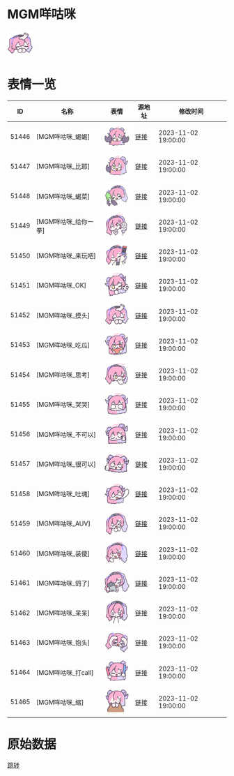 # MGM咩咕咪

<img src="./cover.png" height="60" alt="cover" />

# 表情一览

|ID|名称|表情|源地址|修改时间|
|----|----|----|----|----|
|51446|[MGM咩咕咪_蝎蝎]|<img src="./pic/051446_%5BMGM咩咕咪_蝎蝎%5D.png" height="60" alt="蝎蝎"/>|[链接](https://i0.hdslb.com/bfs/garb/263f2197e7c7c1b177be6f124a1edb6b8a9b17a8.png)|2023-11-02 19:00:00|
|51447|[MGM咩咕咪_比耶]|<img src="./pic/051447_%5BMGM咩咕咪_比耶%5D.png" height="60" alt="比耶"/>|[链接](https://i0.hdslb.com/bfs/garb/3f5dfafeddc2490e402178d6a1bd673268c4c4ef.png)|2023-11-02 19:00:00|
|51448|[MGM咩咕咪_蝎菜]|<img src="./pic/051448_%5BMGM咩咕咪_蝎菜%5D.png" height="60" alt="蝎菜"/>|[链接](https://i0.hdslb.com/bfs/garb/66a155e17bd3de0adb98a46b1e961c7a3801a076.png)|2023-11-02 19:00:00|
|51449|[MGM咩咕咪_给你一拳]|<img src="./pic/051449_%5BMGM咩咕咪_给你一拳%5D.png" height="60" alt="给你一拳"/>|[链接](https://i0.hdslb.com/bfs/garb/cdf1e92ce58cd836db1051f7ce01d705943ea67c.png)|2023-11-02 19:00:00|
|51450|[MGM咩咕咪_来玩吧]|<img src="./pic/051450_%5BMGM咩咕咪_来玩吧%5D.png" height="60" alt="来玩吧"/>|[链接](https://i0.hdslb.com/bfs/garb/759ed593cdcbd9859e296e15e1c08e6b43b57421.png)|2023-11-02 19:00:00|
|51451|[MGM咩咕咪_OK]|<img src="./pic/051451_%5BMGM咩咕咪_OK%5D.png" height="60" alt="OK"/>|[链接](https://i0.hdslb.com/bfs/garb/0a10a37cf59f60f82f8534674b93eae0aae0bbce.png)|2023-11-02 19:00:00|
|51452|[MGM咩咕咪_摸头]|<img src="./pic/051452_%5BMGM咩咕咪_摸头%5D.png" height="60" alt="摸头"/>|[链接](https://i0.hdslb.com/bfs/garb/c2dd8a7e8931a1bd59793cf37ae7e8db9114738b.png)|2023-11-02 19:00:00|
|51453|[MGM咩咕咪_吃瓜]|<img src="./pic/051453_%5BMGM咩咕咪_吃瓜%5D.png" height="60" alt="吃瓜"/>|[链接](https://i0.hdslb.com/bfs/garb/b011f0e31af828c5f904394c7050d5a2bc0d92d7.png)|2023-11-02 19:00:00|
|51454|[MGM咩咕咪_思考]|<img src="./pic/051454_%5BMGM咩咕咪_思考%5D.png" height="60" alt="思考"/>|[链接](https://i0.hdslb.com/bfs/garb/43d8f91a882ad38b184d7ebccff86a72cfda3e9b.png)|2023-11-02 19:00:00|
|51455|[MGM咩咕咪_哭哭]|<img src="./pic/051455_%5BMGM咩咕咪_哭哭%5D.png" height="60" alt="哭哭"/>|[链接](https://i0.hdslb.com/bfs/garb/83a052bcf796a15e33cce0cba29f2eade88402dc.png)|2023-11-02 19:00:00|
|51456|[MGM咩咕咪_不可以]|<img src="./pic/051456_%5BMGM咩咕咪_不可以%5D.png" height="60" alt="不可以"/>|[链接](https://i0.hdslb.com/bfs/garb/304623f3b7cb86aa038e5b02ccddae03ba435ed3.png)|2023-11-02 19:00:00|
|51457|[MGM咩咕咪_很可以]|<img src="./pic/051457_%5BMGM咩咕咪_很可以%5D.png" height="60" alt="很可以"/>|[链接](https://i0.hdslb.com/bfs/garb/fdb3f44c40c33a5dd3877b13ef6024b192e08cfc.png)|2023-11-02 19:00:00|
|51458|[MGM咩咕咪_吐魂]|<img src="./pic/051458_%5BMGM咩咕咪_吐魂%5D.png" height="60" alt="吐魂"/>|[链接](https://i0.hdslb.com/bfs/garb/3b4d1578fce97c50445689c3b6c8b48a9638aba5.png)|2023-11-02 19:00:00|
|51459|[MGM咩咕咪_AUV]|<img src="./pic/051459_%5BMGM咩咕咪_AUV%5D.png" height="60" alt="AUV"/>|[链接](https://i0.hdslb.com/bfs/garb/b0e8c3b3d47df838d8fda430c5c9c41e0e606da0.png)|2023-11-02 19:00:00|
|51460|[MGM咩咕咪_装傻]|<img src="./pic/051460_%5BMGM咩咕咪_装傻%5D.png" height="60" alt="装傻"/>|[链接](https://i0.hdslb.com/bfs/garb/5152e586170321187db04e1b06a805aa82cf22b6.png)|2023-11-02 19:00:00|
|51461|[MGM咩咕咪_鸽了]|<img src="./pic/051461_%5BMGM咩咕咪_鸽了%5D.png" height="60" alt="鸽了"/>|[链接](https://i0.hdslb.com/bfs/garb/a39d967c87035bd6a8d7d69f984ec3e0be3a93f7.png)|2023-11-02 19:00:00|
|51462|[MGM咩咕咪_呆呆]|<img src="./pic/051462_%5BMGM咩咕咪_呆呆%5D.png" height="60" alt="呆呆"/>|[链接](https://i0.hdslb.com/bfs/garb/2dac2b577a78973170cb30250b12844ee36d4e50.png)|2023-11-02 19:00:00|
|51463|[MGM咩咕咪_抱头]|<img src="./pic/051463_%5BMGM咩咕咪_抱头%5D.png" height="60" alt="抱头"/>|[链接](https://i0.hdslb.com/bfs/garb/503b70f972ede08774eb83f055483e78431f77ac.png)|2023-11-02 19:00:00|
|51464|[MGM咩咕咪_打call]|<img src="./pic/051464_%5BMGM咩咕咪_打call%5D.png" height="60" alt="打call"/>|[链接](https://i0.hdslb.com/bfs/garb/145ea5ad41ae21a796595f206d2db4f75fc403aa.png)|2023-11-02 19:00:00|
|51465|[MGM咩咕咪_缩]|<img src="./pic/051465_%5BMGM咩咕咪_缩%5D.png" height="60" alt="缩"/>|[链接](https://i0.hdslb.com/bfs/garb/0fdde5d756784991f48f40073c394789163b8f7b.png)|2023-11-02 19:00:00|

# 原始数据

[跳转](./raw.json)

